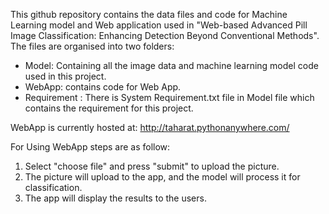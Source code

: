 This github repository contains the data files and code for Machine Learning model and Web application used in "Web-based Advanced Pill Image Classification: Enhancing Detection Beyond Conventional Methods".
The files are organised into two folders:

* Model: Containing all the image data and machine learning model code used in this project.
* WebApp: contains code for Web App.
* Requirement : There is System Requirement.txt file in Model file which contains the requirement for this project.

WebApp is currently hosted at: http://taharat.pythonanywhere.com/

For Using WebApp steps are as follow:
1. Select "choose file" and press "submit" to upload the picture.
2. The picture will upload to the app, and the model will process it for classification.
3. The app will display the results to the users.
